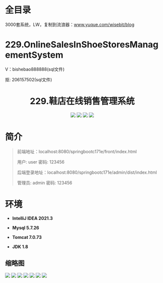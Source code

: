 # 全目录

3000套系统，LW，复制到流浪器：www.yuque.com/wisebit/blog

# 229.OnlineSalesInShoeStoresManagementSystem

<p>V：bishebao888888(sql文件)</p>
<p>抠: 206157502(sql文件)</p>

<p><h1 align="center">229.鞋店在线销售管理系统</h1></p>


<p align="center">
	<img src="https://img.shields.io/badge/jdk-1.8-orange.svg"/>
    <img src="https://img.shields.io/badge/springboot-5.x-lightgrey.svg"/>
    <img src="https://img.shields.io/badge/vue-3.x-blue.svg"/>
    <img src="https://img.shields.io/badge/mybatis-5.x-yellow.svg"/>
</p>

# 简介
>
> 
>
> 前端地址：localhost:8080/springbootc171e/front/index.html
>
> 用户: user   密码: 123456
> 
> 后端登录地址：localhost:8080/springbootc171e/admin/dist/index.html
>
> 管理员: admin   密码: 123456
>

>

# 环境

- <b>IntelliJ IDEA 2021.3</b>

- <b>Mysql 5.7.26</b>

- <b>Tomcat 7.0.73</b>

- <b>JDK 1.8</b>




## 缩略图

![](https://bitwise.oss-cn-heyuan.aliyuncs.com/2024/9/10/19f3089d-d388-490c-8d91-e089bcb860eb.png)
![](https://bitwise.oss-cn-heyuan.aliyuncs.com/2024/9/10/cfcd0b73-7dba-4f75-8bce-f8a61fd416ef.png)
![](https://bitwise.oss-cn-heyuan.aliyuncs.com/2024/9/10/b367b8b5-7344-420a-be9c-c0a0a292694f.png)
![](https://bitwise.oss-cn-heyuan.aliyuncs.com/2024/9/10/efc58852-091c-4d09-81b1-dbb10f99dcc9.png)
![](https://bitwise.oss-cn-heyuan.aliyuncs.com/2024/9/10/ed365034-a943-4cab-94bb-598d9d6405ca.png)
![](https://bitwise.oss-cn-heyuan.aliyuncs.com/2024/9/10/cc88d77b-cd73-44a9-bb26-4701f1cf424d.png)
![](https://bitwise.oss-cn-heyuan.aliyuncs.com/2024/9/10/bbe4b9bc-a1dc-444a-9ff5-bc2baaeaa766.png)




